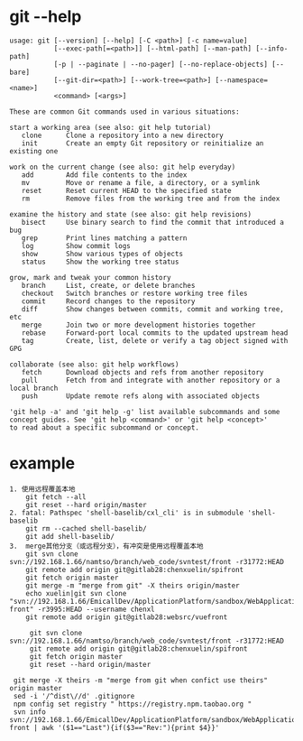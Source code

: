 # git --help
	usage: git [--version] [--help] [-C <path>] [-c name=value]
	           [--exec-path[=<path>]] [--html-path] [--man-path] [--info-path]
	           [-p | --paginate | --no-pager] [--no-replace-objects] [--bare]
	           [--git-dir=<path>] [--work-tree=<path>] [--namespace=<name>]
	           <command> [<args>]
	
	These are common Git commands used in various situations:
	
	start a working area (see also: git help tutorial)
	   clone      Clone a repository into a new directory
	   init       Create an empty Git repository or reinitialize an existing one
	
	work on the current change (see also: git help everyday)
	   add        Add file contents to the index
	   mv         Move or rename a file, a directory, or a symlink
	   reset      Reset current HEAD to the specified state
	   rm         Remove files from the working tree and from the index
	
	examine the history and state (see also: git help revisions)
	   bisect     Use binary search to find the commit that introduced a bug
	   grep       Print lines matching a pattern
	   log        Show commit logs
	   show       Show various types of objects
	   status     Show the working tree status
	
	grow, mark and tweak your common history
	   branch     List, create, or delete branches
	   checkout   Switch branches or restore working tree files
	   commit     Record changes to the repository
	   diff       Show changes between commits, commit and working tree, etc
	   merge      Join two or more development histories together
	   rebase     Forward-port local commits to the updated upstream head
	   tag        Create, list, delete or verify a tag object signed with GPG
	
	collaborate (see also: git help workflows)
	   fetch      Download objects and refs from another repository
	   pull       Fetch from and integrate with another repository or a local branch
	   push       Update remote refs along with associated objects
	
	'git help -a' and 'git help -g' list available subcommands and some
	concept guides. See 'git help <command>' or 'git help <concept>'
	to read about a specific subcommand or concept.
	
# example
	1. 使用远程覆盖本地
		git fetch --all
		git reset --hard origin/master
	2. fatal: Pathspec 'shell-baselib/cxl_cli' is in submodule 'shell-baselib
		git rm --cached shell-baselib/
		git add shell-baselib/
	3.	merge其他分支（或远程分支），有冲突是使用远程覆盖本地
		git svn clone svn://192.168.1.66/namtso/branch/web_code/svntest/front -r31772:HEAD
		git remote add origin git@gitlab28:chenxuelin/spifront 
		git fetch origin master
		git merge -m "merge from git" -X theirs origin/master
		echo xuelin|git svn clone "svn://192.168.1.66/EmicallDev/ApplicationPlatform/sandbox/WebApplication/spi-front" -r3995:HEAD --username chenxl 
		git remote add origin git@gitlab28:websrc/vuefront
		
		 git svn clone svn://192.168.1.66/namtso/branch/web_code/svntest/front -r31772:HEAD
		 git remote add origin git@gitlab28:chenxuelin/spifront
		 git fetch origin master
		 git reset --hard origin/master
	
	 git merge -X theirs -m "merge from git when confict use theirs" origin master
	 sed -i '/^dist\//d' .gitignore 
	 npm config set registry " https://registry.npm.taobao.org " 
	 svn info svn://192.168.1.66/EmicallDev/ApplicationPlatform/sandbox/WebApplication/spi-front | awk '($1=="Last"){if($3=="Rev:"){print $4}}'
	 
		